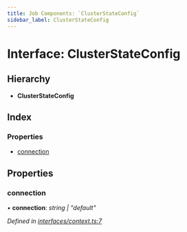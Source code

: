 ```yaml
---
title: Job Components: `ClusterStateConfig`
sidebar_label: ClusterStateConfig
---
```


# Interface: ClusterStateConfig

## Hierarchy

* **ClusterStateConfig**

## Index

### Properties

* [connection](clusterstateconfig.md#connection)

## Properties

###  connection

• **connection**: *string | "default"*

*Defined in [interfaces/context.ts:7](https://github.com/terascope/teraslice/blob/0ae31df4/packages/job-components/src/interfaces/context.ts#L7)*

